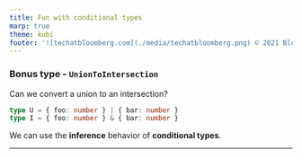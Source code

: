 ```yaml
---
title: Fun with conditional types
marp: true
theme: kubi
footer: '![techatbloomberg.com](./media/techatbloomberg.png) © 2021 Bloomberg Finance L.P. All rights reserved. ![techatbloomberg.com](./media/bloomberg.png)'
---
```



### Bonus type - `UnionToIntersection`

<question>

Can we convert a union to an intersection?
```ts
type U = { foo: number } | { bar: number }
type I = { foo: number } & { bar: number }
```

</question>

<answer>

We can use the **inference** behavior of **conditional types**.

</answer>

---